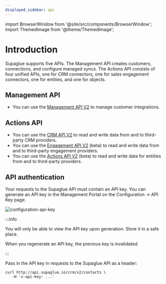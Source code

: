 ```yaml
---
displayed_sidebar: api
---
```


import BrowserWindow from '@site/src/components/BrowserWindow';
import ThemedImage from '@theme/ThemedImage';

# Introduction

Supaglue supports five APIs. The Management API creates customers, connections, and configure managed syncs. The Actions API consists of four unified APIs, one for CRM connectors, one for sales engagement connectors, one for entities, and one for objects.

## Management API

- You can use the [Management API V2](v2/mgmt/supaglue-management-api) to manage customer integrations.

## Actions API

- You can use the [CRM API V2](v2/crm/supaglue-unified-crm-api) to read and write data from and to third-party CRM providers.
- You can use the [Engagement API V2](v2/engagement/supaglue-unified-engagement-api) (beta) to read and write data from and to third-party engagement providers.
- You can use the [Actions API V2](v2/actions/supaglue-actions-api) (beta) to read and write data for entities from and to third-party providers.

## API authentication

Your requests to the Supaglue API must contain an API key. You can generate an API key in the Management Portal on the Configuration -> API Key page.

<BrowserWindow url="https://app.supaglue.io/applications/1dad4014-c295-422b-b384-1379396defd1/configuration/api_keys">

![configuration-api-key](/img/configuration-api-key.png)

</BrowserWindow>

:::info

You will only be able to view the API key upon generation. Store it in a safe place.

When you regenerate an API key, the previous key is invalidated.

:::

Pass in the API key in requests to the Supaglue API as a header:

```curl
curl http://api.supaglue.io/crm/v2/contacts \
   -H 'x-api-key: ...'
```
